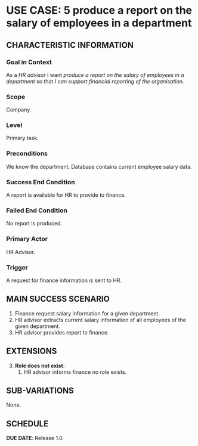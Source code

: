 # USE CASE: 5 produce a report on the salary of employees in a department
## CHARACTERISTIC INFORMATION

### Goal in Context

As a *HR advisor* I want *produce a report on the salary of employees in a department* so that *I can support financial reporting of the organisation.*

### Scope

Company.

### Level

Primary task.

### Preconditions

We know the department.  Database contains current employee salary data.

### Success End Condition

A report is available for HR to provide to finance.

### Failed End Condition

No report is produced.

### Primary Actor

HR Advisor.

### Trigger

A request for finance information is sent to HR.

## MAIN SUCCESS SCENARIO

1. Finance request salary information for a given department.
2. HR advisor extracts current salary information of all employees of the given department.
3. HR advisor provides report to finance.
## EXTENSIONS

3. **Role does not exist**:
    1. HR advisor informs finance no role exists.
## SUB-VARIATIONS

None.

## SCHEDULE

**DUE DATE**: Release 1.0
